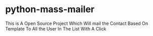# python-mass-mailer
This is A Open Source Project Which Will mail the Contact Based On Template To All the User In The List With A Click 
